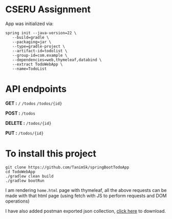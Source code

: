 # CSERU Assignment

App was initialized via:

```
spring init --java-version=22 \
   --build=gradle \
   --packaging=jar \
   --type=gradle-project \
   --artifact-id=todolist \
   --group-id=com.example \
   --dependencies=web,thymeleaf,databind \
   --extract TodoWebApp \
   --name=TodoList
```

# API endpoints

**GET :** `/` `/todos` `/todos/{id}`

**POST :** `/todos`

**DELETE :** `/todos/{id}`

**PUT :** `/todos/{id}`

# To install this project

```
git clone https://github.com/TanimSk/springBootTodoApp
cd TodoWebApp
./gradlew clean build
./gradlew bootRun
```

I am rendering `home.html` page with thymeleaf, all the above requests can be made with that html page (using fetch with JS to perform requests and DOM operations)

I have also added postman exported json collection, [click here](https://raw.githubusercontent.com/TanimSk/springBootTodoApp/main/CseRuTodoList.postman_collection.json) to download.
